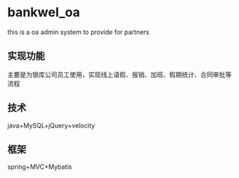# bankwel_oa
this is a oa admin system to provide for partners 
## 实现功能
主要是为银库公司员工使用，实现线上请假、报销、加班、假期统计、合同审批等流程
## 技术
java+MySQL+jQuery+velocity
## 框架
spring+MVC+Mybatis
